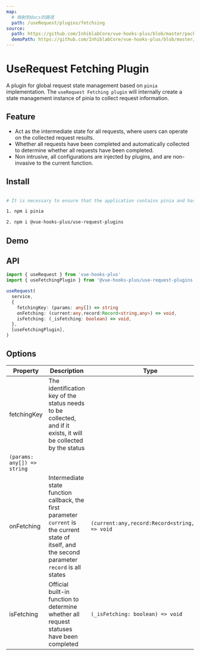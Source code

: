 ```yaml
---
map:
  # 映射到docs的路径
  path: /useRequest/plugins/fetchsing
source:
  path: https://github.com/InhiblabCore/vue-hooks-plus/blob/master/packages/use-request-plugins/src/useFetchingPlugin/index.ts
  demoPath: https://github.com/InhiblabCore/vue-hooks-plus/blob/master/packages/hooks/src/useRequest/docs/plugins/fetchsing/demo
---
```


# UseRequest Fetching Plugin

A plugin for global request state management based on `pinia` implementation. The `useRequest Fetching plugin` will internally create a state management instance of pinia to collect request information.

## Feature

- Act as the intermediate state for all requests, where users can operate on the collected request results.
- Whether all requests have been completed and automatically collected to determine whether all requests have been completed.
- Non intrusive, all configurations are injected by plugins, and are non-invasive to the current function.

## Install

```bash

# It is necessary to ensure that the application contains pinia and has been used by Vue instances.

1. npm i pinia

2. npm i @vue-hooks-plus/use-request-plugins

```

## Demo

<demo src="request-plugin-fetchsing/demo.vue"
  language="vue"
  title=""
  desc="Multiple components, displaying complete when all requests are completed"> </demo>

## API

```typescript
import { useRequest } from 'vue-hooks-plus'
import { useFetchingPlugin } from '@vue-hooks-plus/use-request-plugins'

useRequest(
  service,
  {
    fetchingKey: (params: any[]) => string
    onFetching: (current:any,record:Record<string,any>) => void,
    isFetching: (_isFetching: boolean) => void,
  },
  [useFetchingPlugin],
)
```

## Options

| Property | Description | Type |
| --- | --- | --- |
| fetchingKey | The identification key of the status needs to be collected, and if it exists, it will be collected by the status |
| `(params: any[]) => string` |
| onFetching | Intermediate state function callback, the first parameter `current` is the current state of itself, and the second parameter `record` is all states | `(current:any,record:Record<string,any>) => void` |
| isFetching | Official built-in function to determine whether all request statuses have been completed | `(_isFetching: boolean) => void` |
